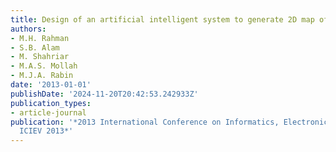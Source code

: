 ```yaml
---
title: Design of an artificial intelligent system to generate 2D map of unknown environment
authors:
- M.H. Rahman
- S.B. Alam
- M. Shahriar
- M.A.S. Mollah
- M.J.A. Rabin
date: '2013-01-01'
publishDate: '2024-11-20T20:42:53.242933Z'
publication_types:
- article-journal
publication: '*2013 International Conference on Informatics, Electronics and Vision,
  ICIEV 2013*'
---
```

